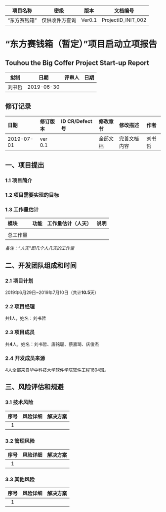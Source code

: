 |项目名称|密级|版本|文档编号|
|:-----:|:--:|:--:|:-----:|
|“东方赛钱箱”|仅供收件方查询|Ver0.1|ProjectID_INIT_002|

# “东方赛钱箱（暂定）”项目启动立项报告
Touhou the Big Coffer Project Start-up Report
--------------------------------------------

|拟制|日期|评审人|日期|
|:-:|:--:|:----:|:-:|
|刘书哲|2019-06-30| | |

## 修订记录  
|日期|修订版本|ID CR/Defect号|修改章节|修改描述|作者|
|:--|:-------|:-------------|:------|:------|:---|
|2019-07-01|ver 0.1|  |全部文档|完善文档内容|刘书哲|

## 一、项目提出  
### 1.1 项目简介
### 1.2 项目需要实现的目标
### 1.3 工作量估计 
|模块|功能|工作量估计（人天）|说明|
|:---|:--|:----------------|:--|
|||||
|总工作量||||
*备注：“人天”即几个人几天的工作量*

## 二、开发团队组成和时间
### 2.1 项目计划  
2019年6月29日~2019年7月10日（共计**10.5**天）  
### 2.2 项目经理  
共**1**人，姓名：刘书哲
### 2.3 项目成员
共**4**人，姓名：刘书哲、唐铭聪、蔡嘉琦、庆俊杰
### 2.4 开发成员来源
4人全部来自华中科技大学软件学院软件工程1804班。

## 三、风险评估和规避
### 3.1 技术风险
|序号|风险详细|解决方案|
|:-:|:-------|:------|
|1|||
### 3.2 管理风险  
|序号|风险详细|解决方案|
|:-:|:-------|:------|
|1|||
### 3.3 其他风险
|序号|风险详细|解决方案|
|:-:|:-------|:------|
|1|||
